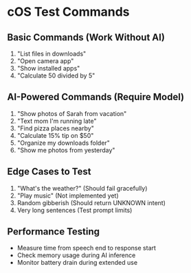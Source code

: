 # cOS Test Commands

## Basic Commands (Work Without AI)
1. "List files in downloads"
2. "Open camera app"
3. "Show installed apps"
4. "Calculate 50 divided by 5"

## AI-Powered Commands (Require Model)
1. "Show photos of Sarah from vacation"
2. "Text mom I'm running late"
3. "Find pizza places nearby"
4. "Calculate 15% tip on $50"
5. "Organize my downloads folder"
6. "Show me photos from yesterday"

## Edge Cases to Test
1. "What's the weather?" (Should fail gracefully)
2. "Play music" (Not implemented yet)
3. Random gibberish (Should return UNKNOWN intent)
4. Very long sentences (Test prompt limits)

## Performance Testing
- Measure time from speech end to response start
- Check memory usage during AI inference
- Monitor battery drain during extended use